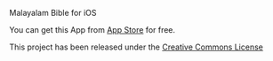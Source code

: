 Malayalam Bible for iOS

You can get this App from [App Store](http://itunes.apple.com/us/app/malayalam-bible-for-ios/id475424211?mt=8) for free.

This project has been released under the  [Creative Commons License](http://creativecommons.org/licenses/by-nc/2.5/in/)